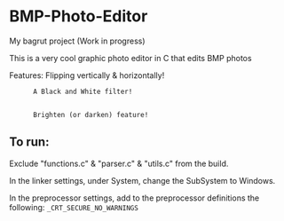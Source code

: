 # BMP-Photo-Editor

My bagrut project (Work in progress)


This is a very cool graphic photo editor in C that edits BMP photos


Features: Flipping vertically & horizontally! 


          A Black and White filter!
          
          
          Brighten (or darken) feature!



## To run:


Exclude "functions.c" & "parser.c" & "utils.c" from the build.


In the linker settings, under System, change the SubSystem to Windows.


In the preprocessor settings, add to the preprocessor definitions the following: ```_CRT_SECURE_NO_WARNINGS```
